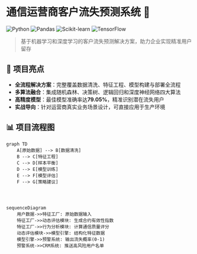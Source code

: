 # 通信运营商客户流失预测系统 🚀

![Python](https://img.shields.io/badge/Python-3.8%2B-blue)
![Pandas](https://img.shields.io/badge/Pandas-1.3.0-red)
![Scikit-learn](https://img.shields.io/badge/Scikit--learn-1.0-green)
![TensorFlow](https://img.shields.io/badge/TensorFlow-2.8-orange)

> 基于机器学习和深度学习的客户流失预测解决方案，助力企业实现精准用户留存

## 🌟 项目亮点
- ​**全流程解决方案**：完整覆盖数据清洗、特征工程、模型构建与部署全流程
- ​**多算法融合**：集成随机森林、决策树、逻辑回归和深度神经网络四大算法
- ​**高精度模型**：最佳模型准确率达**79.05%**，精准识别潜在流失用户
- ​**实战导向**：针对运营商真实业务场景设计，可直接应用于生产环境

## 📊 项目流程图
```mermaid
graph TD
    A[原始数据] --> B[数据清洗]
    B --> C[特征工程]
    C --> D[样本平衡]
    D --> E[模型训练]
    E --> F[模型评估]
    F --> G[策略建议]




sequenceDiagram
    用户数据->>特征工厂: 原始数据输入
    特征工厂->>动态评估模块: 生成合约有效性指数
    特征工厂->>行为分析模块: 计算通信质量评分
    动态评估模块->>模型引擎: 结构化特征数据
    模型引擎->>预警系统: 输出流失概率(0-1)
    预警系统->>CRM系统: 推送高风险用户名单
